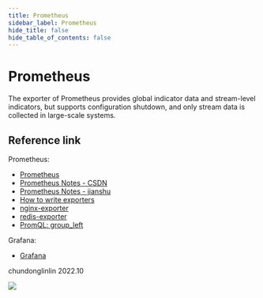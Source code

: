 ```yaml
---
title: Prometheus
sidebar_label: Prometheus 
hide_title: false
hide_table_of_contents: false
---
```


# Prometheus

The exporter of Prometheus provides global indicator data and stream-level indicators, but supports configuration shutdown, and only stream data is collected in large-scale systems.

## Reference link

Prometheus:
* [Prometheus](https://prometheus.io/)
* [Prometheus Notes - CSDN](https://blog.csdn.net/win_lin/article/details/126374160)
* [Prometheus Notes - jianshu](https://www.jianshu.com/p/3c58894279fb)
* [How to write exporters](https://prometheus.io/docs/instrumenting/writing_exporters)
* [nginx-exporter](https://github.com/nginxinc/nginx-prometheus-exporter)
* [redis-exporter](https://grafana.com/oss/prometheus/exporters/redis-exporter/)
* [PromQL: group_left](https://ypereirareis.github.io/blog/2020/02/21/how-to-join-prometheus-metrics-by-label-with-promql/)

Grafana:
* [Grafana](https://grafana.com/)


chundonglinlin 2022.10

![](https://ossrs.net/gif/v1/sls.gif?site=ossrs.io&path=/lts/doc/zh/v5/prometheus)



